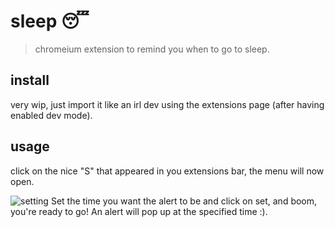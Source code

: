 # sleep 😴
> chromeium extension to remind you when to go to sleep.

## install
very wip, just import it like an irl dev using the extensions page (after having enabled dev mode).

## usage
click on the nice "S" that appeared in you extensions bar, the menu will now open.

![setting](https://i.imgur.com/ipllGci.png)
Set the time you want the alert to be and click on set, and boom, you're ready to go! An alert will pop up at the specified time :).
